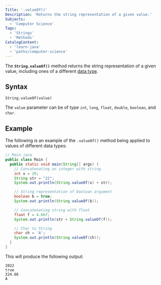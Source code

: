```yaml
---
Title: '.valueOf()'
Description: 'Returns the string representation of a given value.'
Subjects:
  - 'Computer Science'
Tags:
  - 'Strings'
  - 'Methods'
CatalogContent:
  - 'learn-java'
  - 'paths/computer-science'
---
```


The **`String.valueOf()`** method returns the string representation of a given value, including ones of a different [data type](https://www.codecademy.com/resources/docs/java/data-types).

## Syntax

```pseudo
String.valueOf(value)
```

The `value` parameter can be of type `int`, `long`, `float`, `double`, `boolean`, and `char`.

## Example

The following is an example of the `.valueOf()` method being applied to values of different data types:

```java
// Main.java
public class Main {
  public static void main(String[] args) {
    // Concatenating an integer with string
    int x = 20;
    String str = "22";
    System.out.println(String.valueOf(x) + str);

    // String representation of boolean argument
    boolean b = true;
    System.out.println(String.valueOf(b));

    // Concatenating string with float
    float f = 4.66f;
    System.out.println(str + String.valueOf(f));

    // Char to String
    char ch = 'A';
    System.out.println(String.valueOf(ch));
  }
}
```

This will produce the following output:

```shell
2022
true
224.66
A
```
